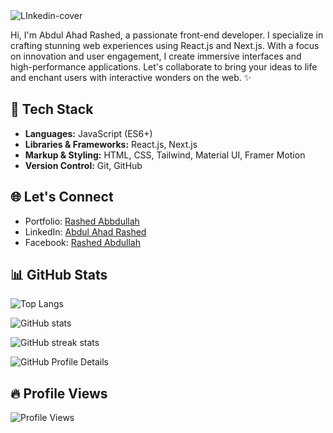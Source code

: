<img src="https://i.ibb.co/Km0Mc6T/LInkedin-cover.jpg" alt="LInkedin-cover" border="0">

Hi, I'm Abdul Ahad Rashed, a passionate front-end developer.
I specialize in crafting stunning web experiences using React.js and Next.js. With a focus on innovation and user engagement, I create immersive interfaces and high-performance applications.
Let's collaborate to bring your ideas to life and enchant users with interactive wonders on the web. ✨

## 🚀 Tech Stack

- **Languages:** JavaScript (ES6+)
- **Libraries & Frameworks:** React.js, Next.js
- **Markup & Styling:** HTML, CSS, Tailwind, Material UI, Framer Motion
- **Version Control:** Git, GitHub


## 🌐 Let's Connect
- Portfolio: [Rashed Abbdullah](https://rashedabdullah.com)
- LinkedIn: [Abdul Ahad Rashed](https://www.linkedin.com/in/rashed4abdullah/)
- Facebook: [Rashed Abdullah](https://www.facebook.com/Rashed4Abdullah)

## 📊 GitHub Stats

![Top Langs](https://github-readme-stats.vercel.app/api/top-langs/?username=RashedAbdullah&hide_border=true&theme=algolia)

![GitHub stats](https://github-readme-stats.vercel.app/api?username=RashedAbdullah&show_icons=true&hide_border=true&theme=algolia)  

![GitHub streak stats](https://github-readme-streak-stats.herokuapp.com/?user=RashedAbdullah&theme=tokyonight)  

![GitHub Profile Details](http://github-profile-summary-cards.vercel.app/api/cards/profile-details?username=RashedAbdullah&theme=algolia)  
## 🔥 Profile Views

![Profile Views](https://komarev.com/ghpvc/?username=RashedAbdullah&color=blue&label=Profile+Views)
